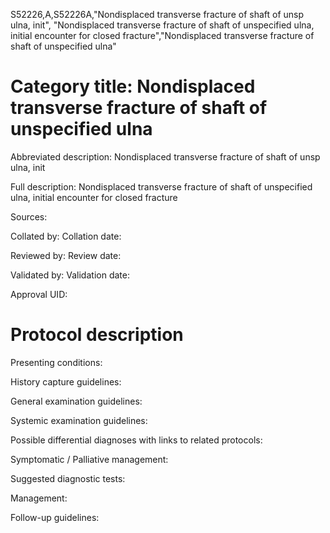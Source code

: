 S52226,A,S52226A,"Nondisplaced transverse fracture of shaft of unsp ulna, init", "Nondisplaced transverse fracture of shaft of unspecified ulna, initial encounter for closed fracture","Nondisplaced transverse fracture of shaft of unspecified ulna"
# Category title: Nondisplaced transverse fracture of shaft of unspecified ulna

Abbreviated description: Nondisplaced transverse fracture of shaft of unsp ulna, init

Full description: Nondisplaced transverse fracture of shaft of unspecified ulna, initial encounter for closed fracture

Sources:

Collated by:
Collation date:

Reviewed by:
Review date:

Validated by:
Validation date:

Approval UID:

# Protocol description

Presenting conditions:

History capture guidelines:

General examination guidelines:

Systemic examination guidelines:

Possible differential diagnoses with links to related protocols:

Symptomatic / Palliative management:

Suggested diagnostic tests:

Management:

Follow-up guidelines:
